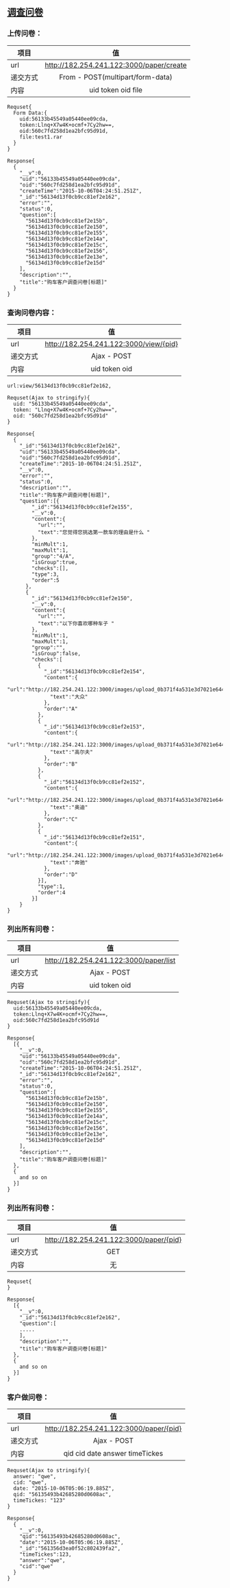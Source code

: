 ## [调查问卷](https://github.com/TomatoAlpha/RestServer/blob/Demo-v1.0/Doc/v1.0/paper.md)

### 上传问卷：

|项目                       |值   |
| ------------------------- |:-----:|
|url|http://182.254.241.122:3000/paper/create|
|递交方式|From - POST(multipart/form-data)|
|内容|uid token oid file|

```
Requset{
  Form Data:{
    uid:56133b45549a05440ee09cda,
    token:Llnq+X7w4K+ocmf+7Cy2hw==,
    oid:560c7fd258d1ea2bfc95d91d,
    file:test1.rar
  }
}

Response{
  {
    "__v":0,
    "uid":"56133b45549a05440ee09cda",
    "oid":"560c7fd258d1ea2bfc95d91d",
    "createTime":"2015-10-06T04:24:51.251Z",
    "_id":"56134d13f0cb9cc81ef2e162",
    "error":"",
    "status":0,
    "question":[
      "56134d13f0cb9cc81ef2e15b",
      "56134d13f0cb9cc81ef2e150",
      "56134d13f0cb9cc81ef2e155",
      "56134d13f0cb9cc81ef2e14a",
      "56134d13f0cb9cc81ef2e15c",
      "56134d13f0cb9cc81ef2e156",
      "56134d13f0cb9cc81ef2e13e",
      "56134d13f0cb9cc81ef2e15d"
    ],
    "description":"",
    "title":"﻿购车客户调查问卷[标题]"
  }
}
```

### 查询问卷内容：

|项目                        |值   |
| ------------------------- |:-----:|
|url|http://182.254.241.122:3000/view/{pid}|
|递交方式|Ajax - POST|
|内容|uid token oid|

```
url:view/56134d13f0cb9cc81ef2e162,

Requset(Ajax to stringify){
  uid: "56133b45549a05440ee09cda",
  token: "Llnq+X7w4K+ocmf+7Cy2hw==",
  oid: "560c7fd258d1ea2bfc95d91d"
}

Response{
  {
    "_id":"56134d13f0cb9cc81ef2e162",
    "uid":"56133b45549a05440ee09cda",
    "oid":"560c7fd258d1ea2bfc95d91d",
    "createTime":"2015-10-06T04:24:51.251Z",
    "__v":0,
    "error":"",
    "status":0,
    "description":"",
    "title":"﻿购车客户调查问卷[标题]",
    "question":[{
        "_id":"56134d13f0cb9cc81ef2e155",
        "__v":0,
        "content":{
          "url":"",
          "text":"您觉得您挑选第一款车的理由是什么 "
        },
        "minMult":1,
        "maxMult":1,
        "group":"4/A",
        "isGroup":true,
        "checks":[],
        "type":3,
        "order":5
      },
      {
        "_id":"56134d13f0cb9cc81ef2e150",
        "__v":0,
        "content":{
          "url":"",
          "text":"以下你喜欢哪种车子 "
        },
        "minMult":1,
        "maxMult":1,
        "group":"",
        "isGroup":false,
        "checks":[
          {
            "_id":"56134d13f0cb9cc81ef2e154",
            "content":{
              "url":"http://182.254.241.122:3000/images/upload_0b371f4a531e3d7021e6443b5631a744/1.jpg",
              "text":"大众"
            },
            "order":"A"
          },
          {
            "_id":"56134d13f0cb9cc81ef2e153",
            "content":{
              "url":"http://182.254.241.122:3000/images/upload_0b371f4a531e3d7021e6443b5631a744/2.jpg",
              "text":"高尔夫"
            },
            "order":"B"
          },
          {
            "_id":"56134d13f0cb9cc81ef2e152",
            "content":{
              "url":"http://182.254.241.122:3000/images/upload_0b371f4a531e3d7021e6443b5631a744/3.jpg",
              "text":"奥迪"
            },
            "order":"C"
          },
          {
            "_id":"56134d13f0cb9cc81ef2e151",
            "content":{
              "url":"http://182.254.241.122:3000/images/upload_0b371f4a531e3d7021e6443b5631a744/4.jpg",
              "text":"奔驰"
            },
            "order":"D"
          }],
          "type":1,
          "order":4
        }]
    }
}
```

### 列出所有问卷：

|项目                       |值   |
| ------------------------- |:-----:|
|url|http://182.254.241.122:3000/paper/list|
|递交方式|Ajax - POST|
|内容|uid token oid|

```
Requset(Ajax to stringify){
  uid:56133b45549a05440ee09cda,
  token:Llnq+X7w4K+ocmf+7Cy2hw==,
  oid:560c7fd258d1ea2bfc95d91d
}

Response{
  [{
    "__v":0,
    "uid":"56133b45549a05440ee09cda",
    "oid":"560c7fd258d1ea2bfc95d91d",
    "createTime":"2015-10-06T04:24:51.251Z",
    "_id":"56134d13f0cb9cc81ef2e162",
    "error":"",
    "status":0,
    "question":[
      "56134d13f0cb9cc81ef2e15b",
      "56134d13f0cb9cc81ef2e150",
      "56134d13f0cb9cc81ef2e155",
      "56134d13f0cb9cc81ef2e14a",
      "56134d13f0cb9cc81ef2e15c",
      "56134d13f0cb9cc81ef2e156",
      "56134d13f0cb9cc81ef2e13e",
      "56134d13f0cb9cc81ef2e15d"
    ],
    "description":"",
    "title":"﻿购车客户调查问卷[标题]"
  },
  {
    and so on
  }]
}
```

### 列出所有问卷：

|项目                       |值   |
| ------------------------- |:-----:|
|url|http://182.254.241.122:3000/paper/{pid}|
|递交方式|GET|
|内容|无|

```
Requset{
}

Response{
  [{
    "__v":0,
    "_id":"56134d13f0cb9cc81ef2e162",
    "question":[
    .....
    ],
    "description":"",
    "title":"﻿购车客户调查问卷[标题]"
  },
  {
    and so on
  }]
}
```

### 客户做问卷：

|项目                       |值   |
| ------------------------- |:-----:|
|url|http://182.254.241.122:3000/paper/{pid}|
|递交方式|Ajax - POST|
|内容|qid cid date answer timeTickes|

```
Requset(Ajax to stringify){
  answer: "qwe",
  cid: "qwe",
  date: "2015-10-06T05:06:19.885Z",
  qid: "56135493b42685280d0608ac",
  timeTickes: "123"
}

Response{
  {
    "__v":0,
    "qid":"56135493b42685280d0608ac",
    "date":"2015-10-06T05:06:19.885Z",
    "_id":"561356d3ea0f52c802439fa2",
    "timeTickes":123,
    "answer":"qwe",
    "cid":"qwe"
  }
}
```
